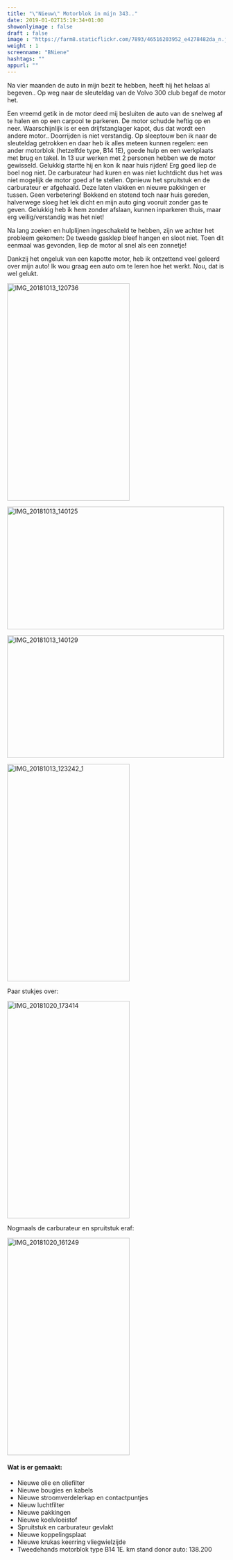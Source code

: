 ```yaml
---
title: "\"Nieuw\" Motorblok in mijn 343.."
date: 2019-01-02T15:19:34+01:00
showonlyimage : false
draft : false
image : "https://farm8.staticflickr.com/7893/46516203952_e4278482da_n.jpg"
weight : 1
screenname: "BNiene"
hashtags: ""
appurl: ""
---
```


Na vier maanden de auto in mijn bezit te hebben, heeft hij het helaas al begeven.. Op weg naar de sleuteldag van de Volvo 300 club begaf de motor het. 

<!--more-->

Een vreemd getik in de motor deed mij besluiten de auto van de snelweg af te halen en op een carpool te parkeren. De motor schudde heftig op en neer. Waarschijnlijk is er een drijfstanglager kapot, dus dat wordt een andere motor.. Doorrijden is niet verstandig.
Op sleeptouw ben ik naar de sleuteldag getrokken en daar heb ik alles meteen kunnen regelen: een ander motorblok (hetzelfde type, B14 1E), goede hulp en een werkplaats met brug en takel. 
In 13 uur werken met 2 personen hebben we de motor gewisseld. Gelukkig startte hij en kon ik naar huis rijden! Erg goed liep de boel nog niet. De carburateur had kuren en was niet luchtdicht dus het was niet mogelijk de motor goed af te stellen. 
Opnieuw het spruitstuk en de carburateur er afgehaald. Deze laten vlakken en nieuwe pakkingen er tussen. Geen verbetering! 
Bokkend en stotend toch naar huis gereden, halverwege sloeg het lek dicht en mijn auto ging vooruit zonder gas te geven. Gelukkig heb ik hem zonder afslaan, kunnen inparkeren thuis, maar erg veilig/verstandig was het niet!

Na lang zoeken en hulplijnen ingeschakeld te hebben, zijn we achter het probleem gekomen: De tweede gasklep bleef hangen en sloot niet. Toen dit eenmaal was gevonden, liep de motor al snel als een zonnetje! 

Dankzij het ongeluk van een kapotte motor, heb ik ontzettend veel geleerd over mijn auto! Ik wou graag een auto om te leren hoe het werkt. Nou, dat is wel gelukt.

<a data-flickr-embed="true"  href="https://www.flickr.com/photos/141950816@N04/32694648538/in/album-72157670280142667/" title="IMG_20181013_120736"><img src="https://farm5.staticflickr.com/4903/32694648538_af7201b84a.jpg" width="282" height="500" alt="IMG_20181013_120736"></a><script async src="//embedr.flickr.com/assets/client-code.js" charset="utf-8"></script>


<a data-flickr-embed="true"  href="https://www.flickr.com/photos/141950816@N04/45654231055/in/album-72157670280142667/" title="IMG_20181013_140125"><img src="https://farm8.staticflickr.com/7804/45654231055_ab2d82f3da.jpg" width="500" height="282" alt="IMG_20181013_140125"></a><script async src="//embedr.flickr.com/assets/client-code.js" charset="utf-8"></script>

<a data-flickr-embed="true"  href="https://www.flickr.com/photos/141950816@N04/46568281301/in/album-72157670280142667/" title="IMG_20181013_140129"><img src="https://farm5.staticflickr.com/4859/46568281301_8dccb42677.jpg" width="500" height="282" alt="IMG_20181013_140129"></a><script async src="//embedr.flickr.com/assets/client-code.js" charset="utf-8"></script>

<a data-flickr-embed="true"  href="https://www.flickr.com/photos/141950816@N04/45654231605/in/album-72157670280142667/" title="IMG_20181013_123242_1"><img src="https://farm8.staticflickr.com/7908/45654231605_9601e23904.jpg" width="282" height="500" alt="IMG_20181013_123242_1"></a><script async src="//embedr.flickr.com/assets/client-code.js" charset="utf-8"></script>


Paar stukjes over:

<a data-flickr-embed="true"  href="https://www.flickr.com/photos/141950816@N04/46516198292/in/album-72157670280142667/" title="IMG_20181020_173414"><img src="https://farm8.staticflickr.com/7810/46516198292_5e41996b1b.jpg" width="282" height="500" alt="IMG_20181020_173414"></a><script async src="//embedr.flickr.com/assets/client-code.js" charset="utf-8"></script>

Nogmaals de carburateur en spruitstuk eraf:

<a data-flickr-embed="true"  href="https://www.flickr.com/photos/141950816@N04/31627164037/in/album-72157670280142667/" title="IMG_20181020_161249"><img src="https://farm8.staticflickr.com/7805/31627164037_c60296e20e.jpg" width="282" height="500" alt="IMG_20181020_161249"></a><script async src="//embedr.flickr.com/assets/client-code.js" charset="utf-8"></script>

#### Wat is er gemaakt:

* Nieuwe olie en oliefilter
* Nieuwe bougies en kabels
* Nieuwe stroomverdelerkap en contactpuntjes
* Nieuw luchtfilter
* Nieuwe pakkingen
* Nieuwe koelvloeistof
* Spruitstuk en carburateur gevlakt
* Nieuwe koppelingsplaat
* Nieuwe krukas keerring vliegwielzijde
* Tweedehands motorblok type B14 1E. km stand donor auto: 138.200

